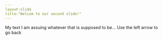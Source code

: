 ```yaml
---
layout:slide
title:"Welcom to our second slide!"
---
```

My text I am assuing whatever that is supposed to be...
Use the left arrow to go back
